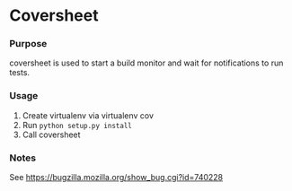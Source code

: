 Coversheet
====

### Purpose

coversheet is used to start a build monitor and
wait for notifications to run tests.

### Usage

1. Create virtualenv via virtualenv cov
2. Run `python setup.py install`
3. Call coversheet

### Notes

See https://bugzilla.mozilla.org/show_bug.cgi?id=740228
